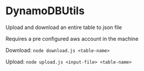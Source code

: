 # DynamoDBUtils
Upload and download an entire table to json file

Requires a pre configured aws account in the machine

Download: `node download.js <table-name>`

Upload: `node upload.js <input-file> <table-name>`
